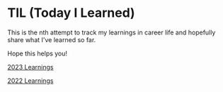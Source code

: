 # TIL (Today I Learned)

This is the nth attempt to track my learnings in career life and hopefully share what I've learned so far.

Hope this helps you!

[2023 Learnings](./2023)

[2022 Learnings](./2022)